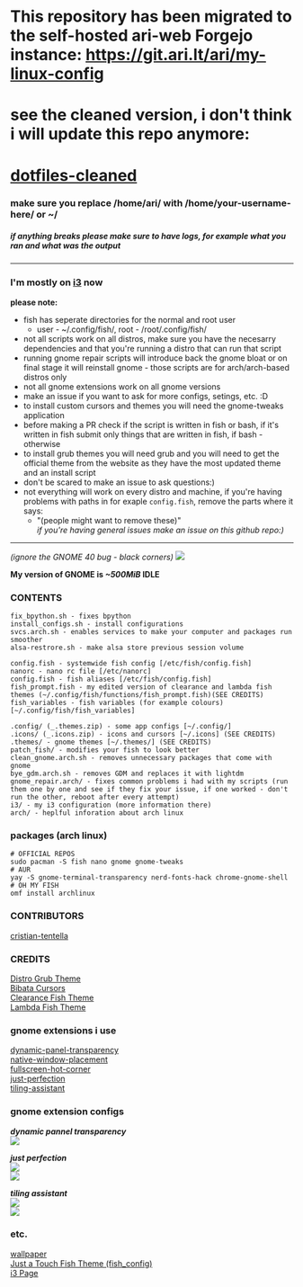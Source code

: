 # This repository has been migrated to the self-hosted ari-web Forgejo instance: <https://git.ari.lt/ari/my-linux-config>
# see the cleaned version, i don't think i will update this repo anymore:
# [dotfiles-cleaned](https://github.com/TruncatedDinosour/dotfiles-cleaned)

### make sure you replace /home/ari/ with /home/your-username-here/ or ~/
##### if anything breaks please make sure to have logs, for example what you ran and what was the output
***
### I'm mostly on [i3](https://github.com/TruncatedDinosour/my-linux-config/tree/main/i3) now

**please note:**
  - fish has seperate directories for the normal and root user
    - user - ~/.config/fish/, root - /root/.config/fish/
  - not all scripts work on all distros, make sure you have the necesarry dependencies and that you're running a distro that can run that script
  - running gnome repair scripts will introduce back the gnome bloat or on final stage it will reinstall gnome - those scripts are for arch/arch-based distros only
  - not all gnome extensions work on all gnome versions
  - make an issue if you want to ask for more configs, setings, etc. :D
  - to install custom cursors and themes you will need the gnome-tweaks application
  - before making a PR check if the script is written in fish or bash, if it's written in fish submit only things that are written in fish, if bash - otherwise
  - to install grub themes you will need grub and you will need to get the official theme from the website as they have the most updated theme and an install script
  - don't be scared to make an issue to ask questions:)
  - not everything will work on every distro and machine, if you're having problems with paths in for exaple `config.fish`, remove the parts where it says:
    - "(people might want to remove these)"<br/>
     *if you're having general issues make an issue on this github repo:)*

***

*(ignore the GNOME 40 bug - black corners)*
![](https://user-images.githubusercontent.com/71613062/113895838-df3c9c00-97b8-11eb-80b5-0f54ce8982fc.png)

**My version of GNOME is *~500MiB* IDLE**

### CONTENTS
```text
fix_bpython.sh - fixes bpython
install_configs.sh - install configurations
svcs.arch.sh - enables services to make your computer and packages run smoother
alsa-restrore.sh - make alsa store previous session volume

config.fish - systemwide fish config [/etc/fish/config.fish]
nanorc - nano rc file [/etc/nanorc]
config.fish - fish aliases [/etc/fish/config.fish]
fish_prompt.fish - my edited version of clearance and lambda fish themes (~/.config/fish/functions/fish_prompt.fish)(SEE CREDITS)
fish_variables - fish variables (for example colours) [~/.config/fish/fish_variables]

.config/ (_.themes.zip) - some app configs [~/.config/]
.icons/ (_.icons.zip) - icons and cursors [~/.icons] (SEE CREDITS)
.themes/ - gnome themes [~/.themes/] (SEE CREDITS)
patch_fish/ - modifies your fish to look better
clean_gnome.arch.sh - removes unnecessary packages that come with gnome
bye_gdm.arch.sh - removes GDM and replaces it with lightdm
gnome_repair.arch/ - fixes common problems i had with my scripts (run them one by one and see if they fix your issue, if one worked - don't run the other, reboot after every attempt)
i3/ - my i3 configuration (more information there)
arch/ - heplful inforation about arch linux
```

### packages (arch linux)
```shell
# OFFICIAL REPOS
sudo pacman -S fish nano gnome gnome-tweaks
# AUR
yay -S gnome-terminal-transparency nerd-fonts-hack chrome-gnome-shell
# OH MY FISH
omf install archlinux
```

### CONTRIBUTORS
[cristian-tentella](https://github.com/cristian-tentella/)

### CREDITS
[Distro Grub Theme](https://store.kde.org/p/1482847/)<br/>
[Bibata Cursors](https://www.gnome-look.org/p/1197198/)<br/>
[Clearance Fish Theme](https://github.com/oh-my-fish/theme-clearance/)<br/>
[Lambda Fish Theme](https://github.com/hasanozgan/theme-lambda/)

### gnome extensions i use
[dynamic-panel-transparency](https://extensions.gnome.org/extension/1011/dynamic-panel-transparency/)<br/>
[native-window-placement](https://extensions.gnome.org/extension/18/native-window-placement/)<br/>
[fullscreen-hot-corner](https://extensions.gnome.org/extension/1562/fullscreen-hot-corner/)<br/>
[just-perfection](https://extensions.gnome.org/extension/3843/just-perfection/)<br>
[tiling-assistant](https://extensions.gnome.org/extension/3733/tiling-assistant/)

### gnome extension configs
***dynamic pannel transparency***<br/>
![](https://user-images.githubusercontent.com/71613062/113896391-68ec6980-97b9-11eb-8c32-e1ed548d354c.png)<br/>

***just perfection***<br/>
![](https://user-images.githubusercontent.com/71613062/113897512-78b87d80-97ba-11eb-94b2-e0fb68eb7940.png)<br/>
![](https://user-images.githubusercontent.com/71613062/113897615-8ff76b00-97ba-11eb-9e35-7a1d33baee61.png)<br/>

***tiling assistant***<br/>
![](https://user-images.githubusercontent.com/71613062/113908264-db634680-97c5-11eb-9862-dafb6bea2897.png)<br/>
![](https://user-images.githubusercontent.com/71613062/113908052-a2c36d00-97c5-11eb-9218-891385d58a1d.png)<br/>

### etc.
[wallpaper](https://user-images.githubusercontent.com/71613062/113638855-5bbf6580-9667-11eb-992d-5d13080b92ae.jpg)<br/>
[Just a Touch Fish Theme (fish_config)](https://fishshell.com/docs/current/cmds/fish_config.html)<br/>
[i3 Page](https://github.com/TruncatedDinosour/my-linux-config/tree/main/i3)
